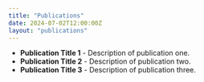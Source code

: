 ```yaml
---
title: "Publications"
date: 2024-07-02T12:00:00Z
layout: "publications"
---
```


- **Publication Title 1** - Description of publication one.
- **Publication Title 2** - Description of publication two.
- **Publication Title 3** - Description of publication three.
